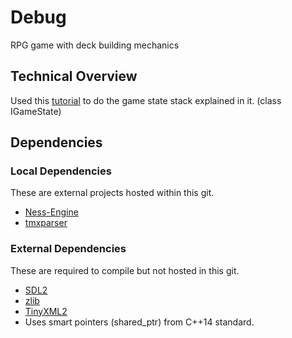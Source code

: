 # Debug
RPG game with deck building mechanics

## Technical Overview
Used this [tutorial](http://gamedevelopment.tutsplus.com/articles/how-to-build-a-jrpg-a-primer-for-game-developers--gamedev-6676) to do the game state stack explained in it. (class IGameState)

## Dependencies
### Local Dependencies
These are external projects hosted within this git.
- [Ness-Engine](http://ness-engine.com)
- [tmxparser](https://github.com/andrewrk/tmxparser)

### External Dependencies
These are required to compile but not hosted in this git.
- [SDL2](http://libsdl.org)
- [zlib](http://www.zlib.net/)
- [TinyXML2](http://www.grinninglizard.com/tinyxml2/)
- Uses smart pointers (shared_ptr) from C++14 standard.

